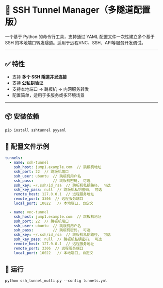 # 🔐 SSH Tunnel Manager（多隧道配置版）

一个基于 Python 的命令行工具，支持通过 YAML 配置文件一次性建立多个基于 SSH 的本地端口转发隧道。适用于远程VNC、SSH、API等服务开发调试。

---

## ✅ 特性

- 支持 **多个 SSH 隧道并发连接**
- 支持 **公私钥验证**
- 支持本地端口 → 跳板机 → 内网服务转发
- 配置简单，适用于多服务或多环境场景

---

## 📦 安装依赖

```bash
pip install sshtunnel pyyaml
```

## 📝 配置文件示例
```yaml
tunnels:
  - name: ssh-tunnel
    ssh_host: jump1.example.com  // 跳板机地址
    ssh_port: 22  // 跳板机端口
    ssh_user: ubuntu  // 跳板机用户名
    ssh_pass:         // 跳板机密码， 可选
    ssh_key: ~/.ssh/id_rsa  // 跳板机私钥路径， 可选
    ssh_key_pass: null  // 跳板机私钥密码， 可选
    remote_host: 127.0.0.1  // 远程服务地址
    remote_port: 3306  // 远程服务端口
    local_port: 10022   // 本地端口, 自定义

  - name: vnc-tunnel
    ssh_host: jump1.example.com  // 跳板机地址
    ssh_port: 22  // 跳板机端口
    ssh_user: ubuntu  // 跳板机用户名
    ssh_pass:         // 跳板机密码， 可选
    ssh_key: ~/.ssh/id_rsa  // 跳板机私钥路径， 可选
    ssh_key_pass: null  // 跳板机私钥密码， 可选
    remote_host: 127.0.0.1  // 远程服务地址
    remote_port: 3306  // 远程服务端口
    local_port: 10022   // 本地端口, 自定义
```

## 🚀 运行
```
python ssh_tunnel_multi.py --config tunnels.yml
```
